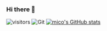 ### Hi there 👋

<!--
**csuer411/csuer411** is a ✨ _special_ ✨ repository because its `README.md` (this file) appears on your GitHub profile.

Here are some ideas to get you started:

- 🔭 I’m currently working on ...
- 🌱 I’m currently learning ...
- 👯 I’m looking to collaborate on ...
- 🤔 I’m looking for help with ...
- 💬 Ask me about ...
- 📫 How to reach me: ...
- 😄 Pronouns: ...
- ⚡ Fun fact: ...
-->
![visitors](https://visitor-badge.glitch.me/badge?page_id=fantingsheng.fantingsheng&left_color=green&right_color=red)
![Git](https://img.shields.io/badge/-Git-F05032?style=flat-square&logo=git&logoColor=white)
[![mico's GitHub stats](https://github-readme-stats.vercel.app/api?username=csuer411&show_icons=true&theme=dracula)](https://github.com/csuer411/github-readme-stats)
